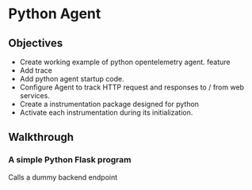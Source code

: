 # Python Agent

## Objectives



* Create working example of python opentelemetry agent. feature
* Add  trace
* Add python agent startup code.
* Configure Agent to track HTTP request and responses to / from web services.
* Create a instrumentation package designed for python 
* Activate  each instrumentation during its initialization.

## Walkthrough

### A simple Python Flask program 

Calls a dummy backend endpoint


